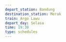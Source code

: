 ```yaml
---
depart_station: Bandung
destination_station: Merak
train: Argo Lawu
depart_day: Selasa
time: 19:30
type: schedules
---
```

